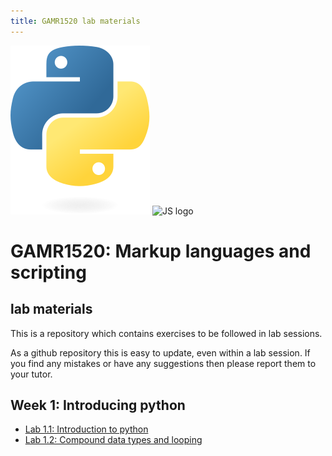 ```yaml
---
title: GAMR1520 lab materials
---
```


<div class="row">
    <img src="img/python-logo-only.svg" alt="Python logo">
    <img src="https://upload.wikimedia.org/wikipedia/commons/9/99/Unofficial_JavaScript_logo_2.svg" alt="JS logo">
</div>

# GAMR1520: Markup languages and scripting

## lab materials

This is a repository which contains exercises to be followed in lab sessions.

As a github repository this is easy to update, even within a lab session.
If you find any mistakes or have any suggestions then please report them to your tutor.

## Week 1: Introducing python

- [Lab 1.1: Introduction to python](lab-1.1)
- [Lab 1.2: Compound data types and looping](lab-1.2)
